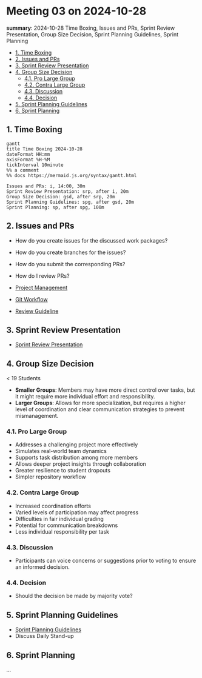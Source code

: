 # Meeting 03 on 2024-10-28

**summary**: 2024-10-28 Time Boxing, Issues and PRs, Sprint Review Presentation, Group Size Decision, Sprint Planning Guidelines, Sprint Planning

- [1. Time Boxing](#1-time-boxing)
- [2. Issues and PRs](#2-issues-and-prs)
- [3. Sprint Review Presentation](#3-sprint-review-presentation)
- [4. Group Size Decision](#4-group-size-decision)
  - [4.1. Pro Large Group](#41-pro-large-group)
  - [4.2. Contra Large Group](#42-contra-large-group)
  - [4.3. Discussion](#43-discussion)
  - [4.4. Decision](#44-decision)
- [5. Sprint Planning Guidelines](#5-sprint-planning-guidelines)
- [6. Sprint Planning](#6-sprint-planning)

## 1. Time Boxing

```mermaid
gantt
title Time Boxing 2024-10-28
dateFormat HH:mm
axisFormat %H-%M
tickInterval 10minute
%% a comment
%% docs https://mermaid.js.org/syntax/gantt.html

Issues and PRs: i, 14:00, 30m
Sprint Review Presentation: srp, after i, 20m
Group Size Decision: gsd, after srp, 20m
Sprint Planning Guidelines: spg, after gsd, 20m
Sprint Planning: sp, after spg, 100m
```

## 2. Issues and PRs

- How do you create issues for the discussed work packages?
- How do you create branches for the issues?
- How do you submit the corresponding PRs?
- How do I review PRs?

- [Project Management](../../development/project_management.md)
- [Git Workflow](../../development/git_workflow.md)
- [Review Guideline](../../development/review_guideline.md)

## 3. Sprint Review Presentation

- [Sprint Review Presentation](../../development/sprint_review_presentation.md)

## 4. Group Size Decision

< 19 Students

- **Smaller Groups**: Members may have more direct control over tasks, but it might require more individual effort and responsibility.
- **Larger Groups**: Allows for more specialization, but requires a higher level of coordination and clear communication strategies to prevent mismanagement.

### 4.1. Pro Large Group

- Addresses a challenging project more effectively
- Simulates real-world team dynamics
- Supports task distribution among more members
- Allows deeper project insights through collaboration
- Greater resilience to student dropouts
- Simpler repository workflow

### 4.2. Contra Large Group

- Increased coordination efforts
- Varied levels of participation may affect progress
- Difficulties in fair individual grading
- Potential for communication breakdowns
- Less individual responsibility per task

### 4.3. Discussion

- Participants can voice concerns or suggestions prior to voting to ensure an informed decision.

### 4.4. Decision

- Should the decision be made by majority vote?

## 5. Sprint Planning Guidelines

- [Sprint Planning Guidelines](../../development/sprint_planning_guidelines.md)
- Discuss Daily Stand-up

## 6. Sprint Planning

...
